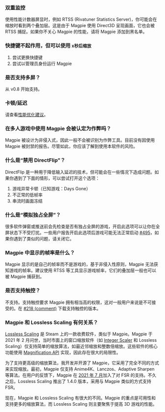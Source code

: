 ### 双重监控

使用性能计数器屏显时，例如 RTSS (Rivatuner Statistics Server)，你可能会在缩放时看到两个叠加层。这是由于 Magpie 使用 Direct3D 呈现画面，它也会被 RTSS 捕捉。如果你不关心 Magpie 的性能，请将 Magpie 添加到黑名单。

### 快捷键不起作用，但可以使用 `x秒后缩放`

1. 尝试更换快捷键
2. 尝试以管理员身份运行 Magpie

### 是否支持多屏？

从 v0.8 开始支持。

### 卡顿/延迟

请查看[性能优化建议](https://github.com/Blinue/Magpie/wiki/%E6%80%A7%E8%83%BD%E4%BC%98%E5%8C%96%E5%BB%BA%E8%AE%AE)。

### 在多人游戏中使用 Magpie 会被认定为作弊吗？

Magpie 被设计为非侵入式，因此一般不会被识别为作弊工具。目前没有因使用 Magpie 被封禁的报告。尽管如此，你应该了解到使用本软件的风险。

### 什么是“禁用 DirectFlip”？

DirectFlip 是一种用于降低输入延迟的技术，但可能会在一些情况下造成问题。如果你遇到了下面的情形，可以尝试打开这个选项：

1. 游戏异常卡顿（已知游戏：Days Gone）
2. 不正常的低帧率
3. 串流时画面冻结

### 什么是“模拟独占全屏”？

很多软件弹窗或推送前会先检查是否有独占全屏的游戏，开启此选项可以让你在全屏状态下不受打扰。一些用户报告开启此选项后游戏可能无法正常启动 [#495](https://github.com/Blinue/Magpie/issues/495)，如果你遇到了类似的问题，请关闭它。

### Magpie 中显示的帧率是什么？

Magpie 显示的是自己的帧率而不是游戏的，基于非侵入性原则，Magpie 无法获知游戏的帧率。建议使用 RTSS 等工具显示游戏帧率，它们的叠加层一般也可以被 Magpie 捕获到。

### 是否支持触控？

不支持。支持触控要求 Magpie 拥有相当高的权限，这对一般用户来说是不可接受的。在 [#218 (comment)](https://github.com/Blinue/Magpie/issues/218#issuecomment-980506414) 下载支持触控的版本。

### Magpie 和 Lossless Scaling 有何关系？

[Lossless Scaling](https://store.steampowered.com/app/993090/Lossless_Scaling/) 是 Steam 上的一款收费软件，类似于 Magpie。Magpie 于 2021 年 2 月问世，当时市面上的窗口缩放软件（如 [Integer Scaler](https://tanalin.com/en/projects/integer-scaler/) 和 Lossless Scaling）仅支持简单的缩放算法，如最近邻缩放和整数倍缩放。这些软件的核心功能使用 [Magnification API](https://learn.microsoft.com/en-us/windows/win32/api/_magapi/) 实现，因此存在很大的局限性。

为了支持更高级的缩放算法，我开发并开源了 Magpie，它采用了完全不同的方式来实现缩放。最初，Magpie 仅支持 Anime4K、Lanczos、Adaptive Sharpen 等算法。在用户的反馈下，Magpie 在 [2021 年 7 月](https://github.com/Blinue/Magpie/commit/7f6c66f3b47ccd64da41d298faa7a8e185bd5299)加入了对 FSR 的支持。不久之后，Lossless Scaling 推出了 1.4.0 版本，采用与 Magpie 类似的方式支持 FSR。

现在，Magpie 和 Lossless Scaling 有很大的不同。Magpie 的重点是可用性和支持更多的缩放算法，而 Lossless Scaling 则主要聚焦于提高 3D 游戏的性能。
